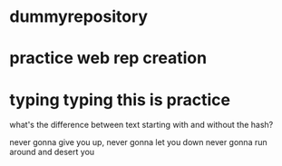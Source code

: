 # dummyrepository
# practice web rep creation


# typing typing this is practice

what's the difference between text starting with and without the hash?

























































never gonna give you up, never gonna let you down
never gonna run around and desert you
